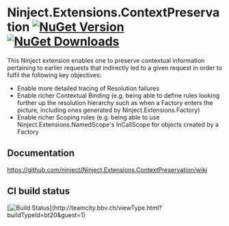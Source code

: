 # Ninject.Extensions.ContextPreservation [![NuGet Version](http://img.shields.io/nuget/v/Ninject.Extensions.ContextPreservation.svg?style=flat)](https://www.nuget.org/packages/Ninject.Extensions.ContextPreservation/) [![NuGet Downloads](http://img.shields.io/nuget/dt/Ninject.Extensions.ContextPreservation.svg?style=flat)](https://www.nuget.org/packages/Ninject.Extensions.ContextPreservation/)

This Ninject extension enables one to preserve contextual information pertaining to earlier requests that indirectly led to a given request in order to fulfil the following key objectives:
- Enable more detailed tracing of Resolution failures
- Enable richer Contextual Binding (e.g. being able to define rules looking further up the resolution hierarchy such as when a Factory enters the picture, including ones generated by Ninject.Extensions.Factory)
- Enable richer Scoping rules (e.g. being able to use Ninject.Extensions.NamedScope's InCallScope for objects created by a Factory 

## Documentation

 https://github.com/ninject/Ninject.Extensions.ContextPreservation/wiki

## CI build status
[![Build Status](https://teamcity.bbv.ch/app/rest/builds/buildType:(id:bt20)/statusIcon)](http://teamcity.bbv.ch/viewType.html?buildTypeId=bt20&guest=1)
